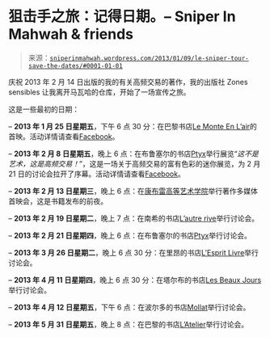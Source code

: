 <!--yml

category: 未分类

date: 2024-05-18 14:28:17

-->

# 狙击手之旅：记得日期。– Sniper In Mahwah & friends

> 来源：[`sniperinmahwah.wordpress.com/2013/01/09/le-sniper-tour-save-the-dates/#0001-01-01`](https://sniperinmahwah.wordpress.com/2013/01/09/le-sniper-tour-save-the-dates/#0001-01-01)

庆祝 2013 年 2 月 14 日出版的我的有关高频交易的著作，我的出版社 Zones sensibles 让我离开马瓦哈的仓库，开始了一场宣传之旅。

这是一些最初的日期：

– **2013 年 1 月 25 日星期五**，下午 6 点 30 分：在巴黎书店[Le Monte En L’air](http://montenlair.wordpress.com/2013/01/04/flatland-6-editions-zones-sensibles-lancement-et-rencontre/)的首映。活动详情请查看[Facebook](http://www.facebook.com/events/310613615725095/?suggestsessionid=1000008411335781357728118/)。

– **2013 年 2 月 8 日星期五**，晚上 6 点：在布鲁塞尔的书店[Ptyx](http://www.librairie-ptyx.be/)举行展览“*这不是艺术，这是高频交易！*”，这是一场关于高频交易的富有色彩的迷你展览，为 2 月 21 日的讨论会拉开了序幕。活动详情请查看[Facebook](http://www.facebook.com/events/452448828155165/)。

– **2013 年 2 月 13 日星期三**，晚上 6 点：在[康布雷高等艺术学院](http://cambrai.esa-npdc.net/v2/)举行著作多媒体首映会，这是书籍发布的前夜。

– **2013 年 2 月 19 日星期二**，晚上 7 点：在南希的书店[L’autre rive](http://librairielautrerive.hautetfort.com//)举行讨论会。

– **2013 年 2 月 21 日星期四**，晚上 6 点：在布鲁塞尔的书店[Ptyx](http://www.librairie-ptyx.be/)举行讨论会。

– **2013 年 3 月 26 日星期二**，晚上 6 点 30 分：在里昂的书店[L’Esprit Livre](http://www.lesprit-livre.fr)举行讨论会。

– **2013 年 4 月 11 日星期四**，晚上 6 点 30 分：在塔尔布的书店[Les Beaux Jours](http://librairielesbeauxjours.fr/blog/)举行讨论会。

– **2013 年 4 月 12 日星期五**，下午 6 点：在波尔多的书店[Mollat](http://www.mollat.com)举行讨论会。

– **2013 年 5 月 31 日星期五**，晚上 8 点：在巴黎的书店[L’Atelier](http://www.librest.com/librairies/l-atelier.html)举行讨论会。

